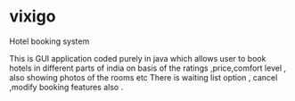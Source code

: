 # vixigo
Hotel booking system

This is GUI application coded purely in java which allows user to book hotels in different parts of india on basis of the ratings ,price,comfort level , also showing photos of the rooms etc There is waiting list option , cancel ,modify  booking  features also . 
